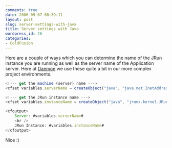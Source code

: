 ```yaml
---
comments: true
date: 2006-09-07 00:39:11
layout: post
slug: server-settings-with-java
title: Server settings with Java
wordpress_id: 26
categories:
- ColdFusion
---
```


Here are a couple of ways which you can determine the name of the JRun instance you are running as well as the server name of the Application server. Here at [Daemon](http://www.daemon.com.au/) we use these quite a bit in our more complex project environments.


``` javascript
<!--- get the machine (server) name --->
<cfset variables.serverName = createObject("java", "java.net.InetAddress").localhost.getHostName() />

<!--- get the JRun instance name --->
<cfset variables.instanceName = createObject("java", "jrunx.kernel.JRun").getServerName() />

<cfoutput>
    Server: #variables.serverName#
    <br /> 
    JRun Instance: #variables.instanceName#
</cfoutput>
```


Nice :)



